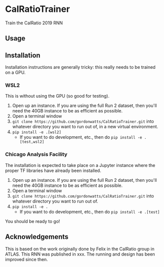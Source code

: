# CalRatioTrainer

Train the CalRatio 2019 RNN

## Usage

## Installation

Installation instructions are generally tricky: this really needs to be trained on a GPU.

### WSL2

This is without using the GPU (so good for testing).

1. Open up an instance. If you are using the full Run 2 dataset, then you'll need the 40GB instance to be as efficient as possible.
1. Open a terminal window
1. `git clone https://github.com/gordonwatts/CalRatioTrainer.git` into whatever directory you want to run out of, in a new virtual environment.
1. `pip install -e .[wsl2]`
    * If you want to do development, etc., then do `pip install -e .[test,wsl2]`

### Chicago Analysis Facility

The installation is expected to take place on a Jupyter instance where the proper TF libraries have already been installed.

1. Open up an instance. If you are using the full Run 2 dataset, then you'll need the 40GB instance to be as efficient as possible.
1. Open a terminal window
1. `git clone https://github.com/gordonwatts/CalRatioTrainer.git` into whatever directory you want to run out of.
1. `pip install -e .`
    * If you want to do development, etc., then do `pip install -e .[test]`

You should be ready to go!

## Acknowledgements

This is based on the work originally done by Felix in the CalRatio group in ATLAS. This RNN was published in xxx.
The running and design has been improved since then.
